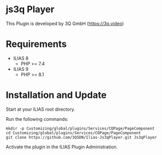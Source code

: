 # js3q Player

This Plugin is developed by 3Q GmbH (https://3q.video)

# Requirements

- ILIAS 8
  - PHP >= 7.4
- ILIAS 9
  - PHP >= 8.1

# Installation and Update

Start at your ILIAS root directory.

Run the following commands:

```shell
mkdir -p Customizing/global/plugins/Services/COPage/PageComponent
cd Customizing/global/plugins/Services/COPage/PageComponent
git clone https://github.com/3QSDN/Ilias-Js3qPlayer.git Js3qPlayer
```

Activate the plugin in the ILIAS Plugin Administration.
